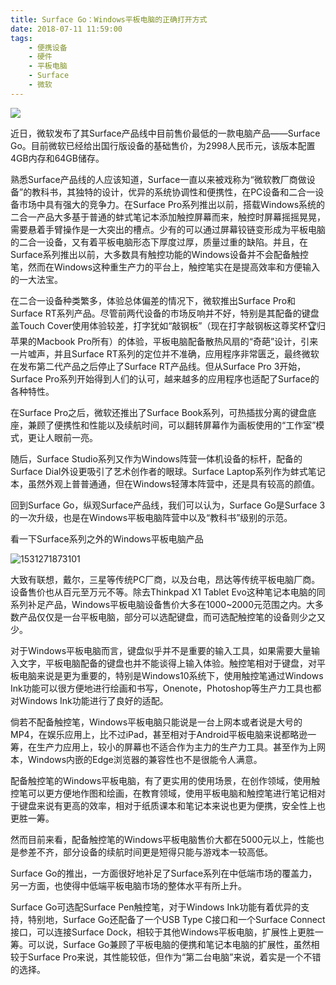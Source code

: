 ```yaml
---
title: Surface Go：Windows平板电脑的正确打开方式
date: 2018-07-11 11:59:00
tags: 
    - 便携设备
    - 硬件
    - 平板电脑
    - Surface
    - 微软
---
```

![](/images/surfacego1.jpg)

近日，微软发布了其Surface产品线中目前售价最低的一款电脑产品——Surface Go。目前微软已经给出国行版设备的基础售价，为2998人民币元，该版本配置4GB内存和64GB储存。

熟悉Surface产品线的人应该知道，Surface一直以来被戏称为“微软教厂商做设备”的教科书，其独特的设计，优异的系统协调性和便携性，在PC设备和二合一设备市场中具有强大的竞争力。在Surface Pro系列推出以前，搭载Windows系统的二合一产品大多基于普通的蚌式笔记本添加触控屏幕而来，触控时屏幕摇摇晃晃，需要悬着手臂操作是一大突出的槽点。少有的可以通过屏幕铰链变形成为平板电脑的二合一设备，又有着平板电脑形态下厚度过厚，质量过重的缺陷。并且，在Surface系列推出以前，大多数具有触控功能的Windows设备并不会配备触控笔，然而在Windows这种重生产力的平台上，触控笔实在是提高效率和方便输入的一大法宝。

在二合一设备种类繁多，体验总体偏差的情况下，微软推出Surface Pro和Surface RT系列产品。尽管前两代设备的市场反响并不好，特别是其配备的键盘盖Touch Cover使用体验较差，打字犹如“敲钢板”（现在打字敲钢板这尊奖杯🏆归苹果的Macbook Pro所有）的体验，平板电脑配备散热风扇的“奇葩”设计，引来一片嘘声，并且Surface RT系列的定位并不准确，应用程序非常匮乏，最终微软在发布第二代产品之后停止了Surface RT产品线。但从Surface Pro 3开始，Surface Pro系列开始得到人们的认可，越来越多的应用程序也适配了Surface的各种特性。

在Surface Pro之后，微软还推出了Surface Book系列，可热插拔分离的键盘底座，兼顾了便携性和性能以及续航时间，可以翻转屏幕作为画板使用的“工作室”模式，更让人眼前一亮。

随后，Surface Studio系列又作为Windows阵营一体机设备的标杆，配备的Surface Dial外设更吸引了艺术创作者的眼球。Surface Laptop系列作为蚌式笔记本，虽然外观上普普通通，但在Windows轻薄本阵营中，还是具有较高的颜值。

回到Surface Go，纵观Surface产品线，我们可以认为，Surface Go是Surface 3的一次升级，也是在Windows平板电脑阵营中以及“教科书”级别的示范。

看一下Surface系列之外的Windows平板电脑产品

![1531271873101](/images/WindowsTablet.png)

大致有联想，戴尔，三星等传统PC厂商，以及台电，昂达等传统平板电脑厂商。设备售价也从百元至万元不等。除去Thinkpad X1 Tablet Evo这种笔记本电脑的同系列补足产品，Windows平板电脑设备售价大多在1000~2000元范围之内。大多数产品仅仅是一台平板电脑，部分可以选配键盘，而可选配触控笔的设备则少之又少。

对于Windows平板电脑而言，键盘似乎并不是重要的输入工具，如果需要大量输入文字，平板电脑配备的键盘也并不能谈得上输入体验。触控笔相对于键盘，对平板电脑来说是更为重要的，特别是Windows10系统下，使用触控笔通过Windows Ink功能可以很方便地进行绘画和书写，Onenote，Photoshop等生产力工具也都对Windows Ink功能进行了良好的适配。

倘若不配备触控笔，Windows平板电脑只能说是一台上网本或者说是大号的MP4，在娱乐应用上，比不过iPad，甚至相对于Android平板电脑来说都略逊一筹，在生产力应用上，较小的屏幕也不适合作为主力的生产力工具。甚至作为上网本，Windows内嵌的Edge浏览器的兼容性也不是很能令人满意。

配备触控笔的Windows平板电脑，有了更实用的使用场景，在创作领域，使用触控笔可以更方便地作图和绘画，在教育领域，使用平板电脑和触控笔进行笔记相对于键盘来说有更高的效率，相对于纸质课本和笔记本来说也更为便携，安全性上也更胜一筹。

然而目前来看，配备触控笔的Windows平板电脑售价大都在5000元以上，性能也是参差不齐，部分设备的续航时间更是短得只能与游戏本一较高低。

Surface Go的推出，一方面很好地补足了Surface系列在中低端市场的覆盖力，另一方面，也使得中低端平板电脑市场的整体水平有所上升。

Surface Go可选配Surface Pen触控笔，对于Windows Ink功能有着优异的支持，特别地，Surface Go还配备了一个USB Type C接口和一个Surface Connect接口，可以连接Surface Dock，相较于其他Windows平板电脑，扩展性上更胜一筹。可以说，Surface Go兼顾了平板电脑的便携和笔记本电脑的扩展性，虽然相较于Surface Pro来说，其性能较低，但作为“第二台电脑”来说，着实是一个不错的选择。
